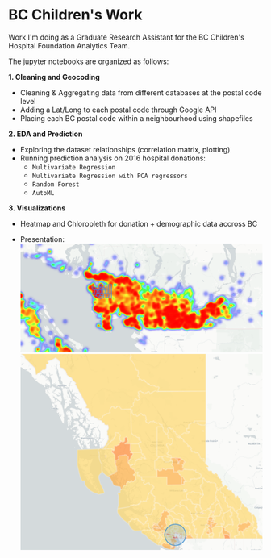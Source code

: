 # BC Children's Work
Work I'm doing as a Graduate Research Assistant for the BC Children's Hospital Foundation Analytics Team. 

The jupyter notebooks are organized as follows:

**1. Cleaning and Geocoding**
  - Cleaning & Aggregating data from different databases at the postal code level 
  - Adding a Lat/Long to each postal code through Google API 
  - Placing each BC postal code within a neighbourhood using shapefiles 
  
**2. EDA and Prediction** 
   - Exploring the dataset relationships (correlation matrix, plotting) 
   - Running prediction analysis on 2016 hospital donations: 
      * `Multivariate Regression` 
      * `Multivariate Regression with PCA regressors`
      * `Random Forest` 
      * `AutoML`
      
**3. Visualizations**
  - Heatmap and Chloropleth for donation + demographic data accross BC 
  * Presentation: 
![Screenshot](Vancouver_heatmap.PNG)
![Screenshot](chloropleth_all_bc.PNG)
